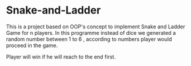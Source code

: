 # Snake-and-Ladder
This is a project based on OOP's concept to implement Snake and Ladder Game for n players. In this programme instead of dice we generated a random number between 1 to 6 , according to numbers player would proceed in the game.

Player will win if he will reach to the end first.

